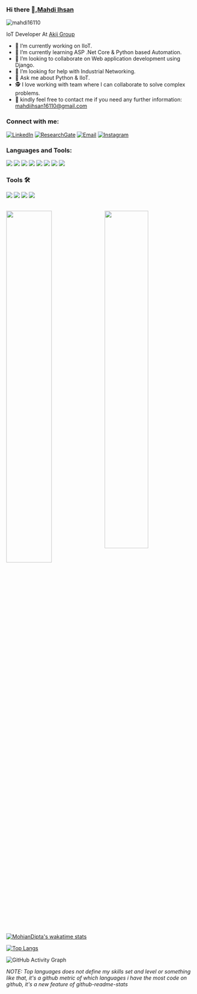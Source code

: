 ### Hi there 👋,[Mahdi Ihsan](https://www.linkedin.com/in/mahdi-ihsan-5b9b9218a/)
<img src="https://komarev.com/ghpvc/?username=mahdi16110" alt="mahdi16110"/>




  IoT Developer At [Akij Group](https://www.akij.net/)
 
- 🔭 I’m currently working on IIoT.
- 🌱 I’m currently learning  ASP .Net Core & Python based Automation.
- 👯 I’m looking to collaborate on Web application development using Django.
- 🤔 I’m looking for help with  Industrial Networking.
- 💬 Ask me about  Python & IIoT.
- 🕵 I love working with  team where I can collaborate to solve complex problems.
- 💬 kindly feel free to contact me if you need any further information: mahdiihsan16110@gmail.com




### Connect with me:

<p align="left">
<a href="https://www.linkedin.com/in/mahdi-ihsan-5b9b9218a/"><img alt="LinkedIn" src="https://img.shields.io/badge/mahdiihsan-linkedIn-brightgreen?style=flat-square&logo=linkedin"></a>
<a href="https://www.researchgate.net/profile/Mahdi-Ihsan"><img alt="ResearchGate" src="https://img.shields.io/badge/mahdiihsan-ResearchGate-brightgreen?style=flat-square&logo=ResearchGate"></a>
<a href="mailto:mahdiihsan16110@gmail.com"><img alt="Email" src="https://img.shields.io/badge/Email-mahdiihsan16110@gmail.com-blue?style=flat-square&logo=gmail"></a>
<a href="https://www.instagram.com/AT_Takwir_110/"><img alt="Instagram" src="https://img.shields.io/badge/mahdi_ihsan-cyan?style=flat&logo=instagram"></a>
</p>

### Languages and Tools:


<a src="https://www.python.org/"><img src="https://img.icons8.com/color/48/000000/python.png"/><a/>
<a src="https://isocpp.org/"><img src="https://img.icons8.com/color/48/000000/c-plus-plus-logo.png"/><a/>
<a src="https://www.java.com/en/"><img src="https://img.icons8.com/java"/><a/>
<a src="https://www.typescriptlang.org/"><img src="https://img.icons8.com/color/48/000000/typescript.png"/></a>
<a src="https://getbootstrap.com/"><img src="https://img.icons8.com/color/48/000000/bootstrap.png"/></a>
<a src="https://www.w3schools.com/css/"><img src="https://img.icons8.com/color/48/000000/css3.png"/></a>
<a src="https://www.w3schools.com/html/"><img src="https://img.icons8.com/color/48/000000/html-5.png"/></a>
<a src="https://www.microsoft.com/en-us/sql-server/sql-server-2019"><img src="https://img.icons8.com/color/48/000000/microsoft-sql-server.png"/></a>

### Tools 🛠️
<a><img src="https://img.icons8.com/color/48/000000/git.png"/><a/>
<a><img src="https://img.icons8.com/color/48/000000/visual-studio-code-2019.png"/><a/>
<a><img src="https://img.icons8.com/color/48/000000/visual-studio-2019.png"/><a/>
<a><img src="https://img.icons8.com/color/48/000000/jira.png"/><a/>

   
<br />
<div class="row">

<img  src="https://github-readme-stats.vercel.app/api?username=mahdi16110&show_icons=true&hide_border=true&theme=tokyonight" width="48%" align="right" >

<img  src="https://github-readme-streak-stats.herokuapp.com/?user=mohiandipta&theme=tokyonight&hide_border=true" width="49%" >
 
<br />
  
[![MohianDipta's wakatime stats](https://github-readme-stats.vercel.app/api/wakatime?username=mohiandipta&theme=tokyonight&hide_border=true)](https://mohiandipta.github.io)

[![Top Langs](https://github-readme-stats.vercel.app/api/top-langs/?username=mohiandipta&theme=tokyonight&hide_border=true)](https://mohiandipta.github.io/)

![GitHub Activity Graph](https://activity-graph.herokuapp.com/graph?username=mohiandipta&bg_color=000000&color=4fff67&line=4fff67&point=ffffff&area=true&hide_border=true)

</div>

<div class="row">


</div>



*NOTE: Top languages does not define my skills set and level or something like that, it's a github metric of which languages i have the most code on github, it's a new feature of github-readme-stats*




  
